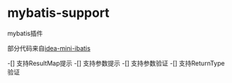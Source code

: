 # mybatis-support
mybatis插件

部分代码来自[idea-mini-ibatis](https://github.com/ishchenko/idea-mini-ibatis)

-[] 支持ResultMap提示
-[] 支持参数提示
-[] 支持参数验证
-[] 支持ReturnType验证
